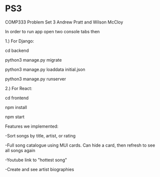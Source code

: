 # PS3
COMP333 Problem Set 3
Andrew Pratt and Wilson McCloy 

In order to run app open two console tabs then

1.) For Django:

cd backend

python3 manage.py migrate

python3 manage.py loaddata initial.json

python3 manage.py runserver

2.) For React:

cd frontend

npm install

npm start

Features we implemented:

-Sort songs by title, artist, or rating

-Full song catalogue using MUI cards. Can hide a card, then refresh to see all songs again

-Youtube link to "hottest song"

-Create and see artist biographies